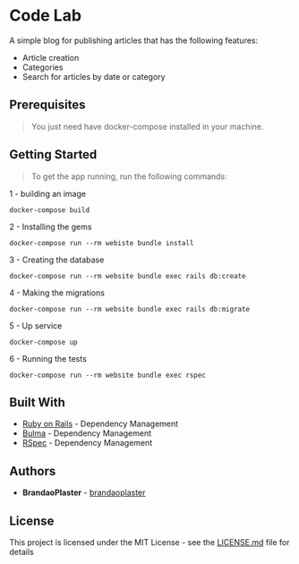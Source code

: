 # Code Lab

A simple blog for publishing articles that has the following features:
- Article creation
- Categories
- Search for articles by date or category

## Prerequisites

>You just need have docker-compose installed in your machine.

## Getting Started
>To get the app running, run the following commands:


1 - building an image
  ```
  docker-compose build
  ```

2 - Installing the gems
  ```
  docker-compose run --rm webiste bundle install
  ```

3 - Creating the database
  ```
  docker-compose run --rm website bundle exec rails db:create
  ```

4 - Making the migrations
  ```
  docker-compose run --rm website bundle exec rails db:migrate
  ```

5 - Up service
 ```
 docker-compose up
 ```

6 - Running the tests
  ```
  docker-compose run --rm website bundle exec rspec
  ```

## Built With

* [Ruby on Rails](https://rubyonrails.org/) - Dependency Management
* [Bulma](https://bulma.io/) - Dependency Management
* [RSpec](https://rspec.info/) - Dependency Management

## Authors

* **BrandaoPlaster** - [brandaoplaster](https://github.com/brandaoplaster)

## License

This project is licensed under the MIT License - see the [LICENSE.md](LICENSE.md) file for details
